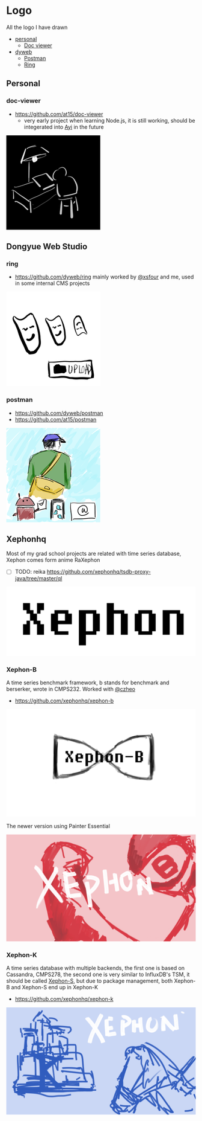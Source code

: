 # Logo

All the logo I have drawn

- [personal](#personal)
  - [Doc viewer](#doc-viewer)
- [dyweb](#dongyue-web-studio)
  - [Postman](#postman)
  - [Ring](#ring)

## Personal

### doc-viewer

- https://github.com/at15/doc-viewer
  - very early project when learning Node.js, it is still working, should be integerated into [Ayi](https://github.com/dyweb/Ayi) in the future

![doc-viewer](personal/doc-viewer.png)

## Dongyue Web Studio

### ring

- https://github.com/dyweb/ring mainly worked by [@xsfour](https://github.com/xsfour) and me, used in some internal CMS projects

![ring](dyweb/ring.png)

### postman

- https://github.com/dyweb/postman
 - https://github.com/at15/postman

![postman](dyweb/postman.png)

## Xephonhq

Most of my grad school projects are related with time series database, Xephon comes form anime RaXephon

- [ ] TODO: reika https://github.com/xephonhq/tsdb-proxy-java/tree/master/ql

![xephon-logo](xephonhq/xephon-logo.png)

### Xephon-B

A time series benchmark framework, b stands for benchmark and berserker, wrote in CMPS232. Worked with [@czheo](https://github.com/czheo)

- https://github.com/xephonhq/xephon-b

![xephon-b-landing](xephonhq/xephon-b-landing.png)

The newer version using Painter Essential

![xephon-b](xephonhq/xephon-b.png)

### Xephon-K

A time series database with multiple backends, the first one is based on Cassandra, CMPS278,
the second one is very similar to InfluxDB's TSM, it should be called [Xephon-S](https://github.com/xephonhq/xephon-s),
but due to package management, both Xephon-B and Xephon-S end up in Xephon-K

- https://github.com/xephonhq/xephon-k

![xephon-k](xephonhq/xephon-k.png)
